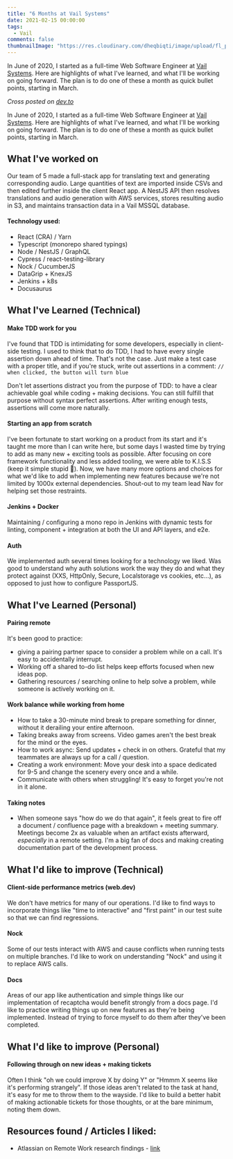 ```yaml
---
title: "6 Months at Vail Systems"
date: 2021-02-15 00:00:00
tags:
  - Vail
comments: false
thumbnailImage: "https://res.cloudinary.com/dheqbiqti/image/upload/fl_progressive,r_50:5/v1613437533/Projects/Vail/vail2020.webp"
---
```


In June of 2020, I started as a full-time Web Software Engineer at
[Vail Systems](https://www.vailsys.com/). Here are highlights of what I've
learned, and what I'll be working on going forward. The plan is to do one of
these a month as quick bullet points, starting in March.

<!-- excerpt -->

_Cross posted on [dev.to](https://dev.to/bmitchinson/6-months-at-vail-systems-1ilj)_

In June of 2020, I started as a full-time Web Software Engineer at
[Vail Systems](https://www.vailsys.com/). Here are highlights of what I've
learned, and what I'll be working on going forward. The plan is to do one of
these a month as quick bullet points, starting in March.

## What I've worked on

Our team of 5 made a full-stack app for translating text and generating corresponding audio.
Large quantities of text are imported inside CSVs and then edited
further inside the client React app.
A NestJS API then resolves translations and audio generation with AWS services,
stores resulting audio in S3, and maintains transaction data in a Vail MSSQL
database.

#### Technology used:

- React (CRA) / Yarn
- Typescript (monorepo shared typings)
- Node / NestJS / GraphQL
- Cypress / react-testing-library
- Nock / CucumberJS
- DataGrip + KnexJS
- Jenkins + k8s
- Docusaurus

## What I've Learned (Technical)

#### Make TDD work for you

I've found that TDD is intimidating for some developers, especially in
client-side testing. I used to think that to do TDD, I had
to have every single assertion down ahead of time. That's not the case. Just
make a test case with a proper title, and if you're stuck, write out assertions
in a comment:
`// when clicked, the button will turn blue`

Don't let assertions distract you from the purpose of TDD: to have a clear
achievable goal while coding + making decisions. You can still fulfill that purpose
without syntax perfect assertions. After writing enough tests, assertions
will come more naturally.

#### Starting an app from scratch

I've been fortunate to start working on a product from its start and
it's taught me more than I can write here, but some days I wasted time by trying
to add as many new + exciting tools as possible. After focusing on core
framework functionality and less added tooling, we were able to K.I.S.S
(keep it simple stupid 💋). Now, we have many more options and choices for what
we'd like to add when implementing new features because we're not limited by
1000x external dependencies. Shout-out to my team lead Nav for helping set those
restraints.

#### Jenkins + Docker

Maintaining / configuring a mono repo in Jenkins with dynamic tests for linting,
component + integration at both the UI and API layers, and e2e.

#### Auth

We implemented auth several times looking for a technology we liked. Was good to
understand why auth solutions work the way they do and what they protect against
(XXS, HttpOnly, Secure, Localstorage vs cookies, etc...), as opposed to just how to
configure PassportJS.

## What I've Learned (Personal)

#### Pairing remote

It's been good to practice:

- giving a pairing partner space to consider a problem while on a call. It's
  easy to accidentally interrupt.
- Working off a shared to-do list helps keep efforts focused when new ideas pop.
- Gathering resources / searching online to help solve a problem, while someone
  is actively working on it.

#### Work balance while working from home

- How to take a 30-minute mind break to prepare something for dinner, without
  it derailing your entire afternoon.
- Taking breaks away from screens. Video games aren't the best break for the
  mind or the eyes.
- How to work async: Send updates + check in on others. Grateful that my
  teammates are always up for a call / question.
- Creating a work environment: Move your desk into a space dedicated for 9-5
  and change the scenery every once and a while.
- Communicate with others when struggling! It's easy to forget you're not in
  it alone.

#### Taking notes

- When someone says "how do we do that again", it feels great to fire off a
  document / confluence page with a breakdown + meeting summary. Meetings become
  2x as valuable when an artifact exists afterward, _especially_ in a remote
  setting. I'm a big fan of docs and making creating documentation part of the
  development process.

## What I'd like to improve (Technical)

#### Client-side performance metrics (web.dev)

We don't have metrics for many of our operations. I'd like to find ways to
incorporate things like "time to interactive" and "first paint" in our test
suite so that we can find regressions.

#### Nock

Some of our tests interact with AWS and cause conflicts when running tests on
multiple branches. I'd like to work on understanding "Nock" and using it to
replace AWS calls.

#### Docs

Areas of our app like authentication and simple things like our implementation
of recaptcha would benefit strongly from a docs page. I'd like to practice
writing things up on new features as they're being implemented. Instead of
trying to force myself to do them after they've been completed.

## What I'd like to improve (Personal)

#### Following through on new ideas + making tickets

Often I think "oh we could improve X by doing Y" or "Hmmm X seems like it's performing strangely".
If those ideas aren't related to the task at hand, it's easy for me to throw
them to the wayside. I'd like to build a better habit of making actionable
tickets for those thoughts, or at the bare minimum, noting them down.

## Resources found / Articles I liked:

- Atlassian on Remote Work research findings - [link](https://www.atlassian.com/blog/teamwork/new-research-covid-19-remote-work-impact)
